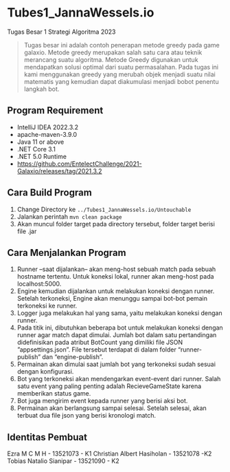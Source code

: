 # Tubes1_JannaWessels.io
Tugas Besar 1 Strategi Algoritma 2023

> Tugas besar ini adalah contoh penerapan metode greedy pada game galaxio. Metode greedy merupakan salah satu cara atau teknik merancang suatu algoritma. Metode Greedy digunakan untuk mendapatkan solusi optimal dari suatu permasalahan. Pada tugas ini kami menggunakan greedy yang merubah objek menjadi suatu nilai matematis yang kemudian dapat diakumulasi menjadi bobot penentu langkah bot.

## Program Requirement
- IntelliJ IDEA 2022.3.2
- apache-maven-3.9.0
- Java 11 or above
- .NET Core 3.1
- .NET 5.0 Runtime  
- https://github.com/EntelectChallenge/2021-Galaxio/releases/tag/2021.3.2

## Cara Build Program
1. Change Directory ke `../Tubes1_JannaWessels.io/Untouchable`
2. Jalankan perintah `mvn clean package`
3. Akan muncul folder target pada directory tersebut, folder target berisi file .jar

## Cara Menjalankan Program
1. Runner –saat dijalankan– akan meng-host sebuah match pada sebuah hostname tertentu. Untuk koneksi lokal, runner akan meng-host pada localhost:5000.
2. Engine kemudian dijalankan untuk melakukan koneksi dengan runner. Setelah terkoneksi, Engine akan menunggu sampai bot-bot pemain terkoneksi ke runner.
3. Logger juga melakukan hal yang sama, yaitu melakukan koneksi dengan runner.
4. Pada titik ini, dibutuhkan beberapa bot untuk melakukan koneksi dengan runner agar match dapat dimulai. Jumlah bot dalam satu pertandingan didefinisikan pada atribut BotCount yang dimiliki file JSON ”appsettings.json”. File tersebut terdapat di dalam folder “runner-publish” dan “engine-publish”.
5. Permainan akan dimulai saat jumlah bot yang terkoneksi sudah sesuai dengan konfigurasi.
6. Bot yang terkoneksi akan mendengarkan event-event dari runner. Salah satu event yang paling penting adalah RecieveGameState karena memberikan status game.
7. Bot juga mengirim event kepada runner yang berisi aksi bot.
8. Permainan akan berlangsung sampai selesai. Setelah selesai, akan terbuat dua file json yang berisi kronologi match.

## Identitas Pembuat
Ezra M C M H - 13521073 - K1
Christian Albert Hasiholan - 13521078 -K2
Tobias Natalio Sianipar - 13521090 - K2
